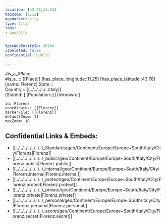 ```yaml
---
location: [43.78,11.25] 
mapzoom: [7,12] 
mapmarker: city 
type: City
tags:
- geo/City


SpocWebEntityId: 30194
isDeleted: false
confidential: public

---
```

#is_a_/Place  
#is_a_ :: [[Place]] 
[has_place_longitude::11.25] 
[has_place_latitude::43.78] 
[name::Florenz] 
State ::  
Country :: [[../../../../../Italy]]  
[StateId::] 
[Population::] 
[Unknown::] 


```leaflet
id: Florenz
coordinates: [[Florenz]] 
markerFile: [[Florenz]] 
defaultZoom: 11 
maxZoom: 18
```


## Confidential Links & Embeds: 
- [[../../../../../../../_Standards/geo/Continent/Europe/Europe~South/Italy/City/Florenz|Florenz]] 
- [[../../../../../../../_public/geo/Continent/Europe/Europe~South/Italy/City/Florenz.public|Florenz.public]] 
- [[../../../../../../../_internal/geo/Continent/Europe/Europe~South/Italy/City/Florenz.internal|Florenz.internal]] 
- [[../../../../../../../_protect/geo/Continent/Europe/Europe~South/Italy/City/Florenz.protect|Florenz.protect]] 
- [[../../../../../../../_private/geo/Continent/Europe/Europe~South/Italy/City/Florenz.private|Florenz.private]] 
- [[../../../../../../../_personal/geo/Continent/Europe/Europe~South/Italy/City/Florenz.personal|Florenz.personal]] 
- [[../../../../../../../_secret/geo/Continent/Europe/Europe~South/Italy/City/Florenz.secret|Florenz.secret]] 
